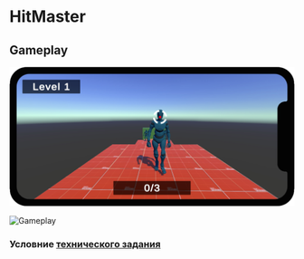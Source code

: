 # HitMaster

## Gameplay
![Gameplay](Images/Gameplay.png)

![Gameplay](Images/Gameplay.gif)

### Условние [технического задания](Тестовое_задание_Unity_Developer.pdf)